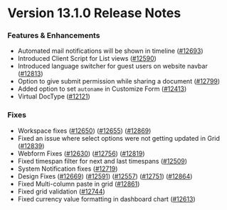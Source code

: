 # Version 13.1.0 Release Notes

### Features & Enhancements

- Automated mail notifications will be shown in timeline ([#12693](https://github.com/kanivin/kanivin/pull/12693))
- Introduced Client Script for List views ([#12590](https://github.com/kanivin/kanivin/pull/12590))
- Introduced language switcher for guest users on website navbar ([#12813](https://github.com/kanivin/kanivin/pull/12813))
- Option to give submit permission while sharing a document ([#12799](https://github.com/kanivin/kanivin/pull/12799))
- Added option to set `autoname` in Customize Form ([#12413](https://github.com/kanivin/kanivin/pull/12413))
- Virtual DocType ([#12121](https://github.com/kanivin/kanivin/pull/12121))

### Fixes

- Workspace fixes ([#12650](https://github.com/kanivin/kanivin/pull/12650)) ([#12655](https://github.com/kanivin/kanivin/pull/12655)) ([#12869](https://github.com/kanivin/kanivin/pull/12869))
- Fixed an issue where select options were not getting updated in Grid ([#12839](https://github.com/kanivin/kanivin/pull/12839))
- Webform Fixes ([#12630](https://github.com/kanivin/kanivin/pull/12630)) ([#12756](https://github.com/kanivin/kanivin/pull/12756)) ([#12819](https://github.com/kanivin/kanivin/pull/12819))
- Fixed timespan filter for next and last timespans ([#12509](https://github.com/kanivin/kanivin/pull/12509))
- System Notification fixes ([#12719](https://github.com/kanivin/kanivin/pull/12719))
- Design Fixes ([#12669](https://github.com/kanivin/kanivin/pull/12669)) ([#12591](https://github.com/kanivin/kanivin/pull/12591)) ([#12557](https://github.com/kanivin/kanivin/pull/12557)) ([#12751](https://github.com/kanivin/kanivin/pull/12751)) ([#12864](https://github.com/kanivin/kanivin/pull/12864))
- Fixed Multi-column paste in grid ([#12861](https://github.com/kanivin/kanivin/pull/12861))
- Fixed grid validation ([#12744](https://github.com/kanivin/kanivin/pull/12744))
- Fixed currency value formatting in dashboard chart ([#12613](https://github.com/kanivin/kanivin/pull/12613))
